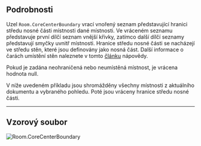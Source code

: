 ## Podrobnosti
Uzel `Room.CoreCenterBoundary` vrací vnořený seznam představující hranici středu nosné části místnosti dané místnosti. Ve vráceném seznamu představuje první dílčí seznam vnější křivky, zatímco další dílčí seznamy představují smyčky uvnitř místnosti. Hranice středu nosné části se nacházejí ve středu stěn, které jsou definovány jako nosná část. Další informace o čarách umístění stěn naleznete v tomto [článku](https://help.autodesk.com/view/RVT/2024/CSY/?guid=GUID-0BB62832-36DD-4E06-A9D4-EE98CE0FCF89) nápovědy.

Pokud je zadána neohraničená nebo neumístěná místnost, je vrácena hodnota null.

V níže uvedeném příkladu jsou shromážděny všechny místnosti z aktuálního dokumentu a vybraného pohledu. Poté jsou vráceny hranice středu nosné části.
___
## Vzorový soubor

![Room.CoreCenterBoundary](./Revit.Elements.Room.CoreCenterBoundary_img.jpg)
